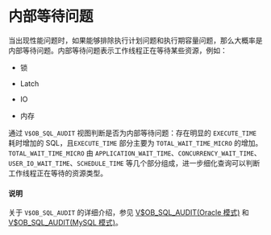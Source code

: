 # 内部等待问题

当出现性能问题时，如果能够排除执行计划问题和执行期容量问题，那么大概率是内部等待问题。内部等待问题表示工作线程正在等待某些资源，例如：

* 锁

* Latch

* IO

* 内存

通过 `V$OB_SQL_AUDIT` 视图判断是否为内部等待问题：存在明显的 `EXECUTE_TIME` 耗时增加的 SQL，且`EXECUTE_TIME` 部分主要为 `TOTAL_WAIT_TIME_MICRO` 的增加。`TOTAL_WAIT_TIME_MICRO` 由 `APPLICATION_WAIT_TIME`、`CONCURRENCY_WAIT_TIME`、`USER_IO_WAIT_TIME`、`SCHEDULE_TIME` 等几个部分组成，进一步细化查询可以判断工作线程正在等待的资源类型。

<main id="notice" type='explain'>
    <h4>说明</h4>
    <p>关于 <code>V$OB_SQL_AUDIT</code> 的详细介绍，参见 <a href="../../../../7.reference/5.system-reference/5.system-view-of-oracle-mode/3.performance-view-of-oracle-mode/30.gv-sql_audit-of-oracle-mode.md">V$OB_SQL_AUDIT(Oracle 模式)</a> 和 <a href="../../../../7.reference/5.system-reference/4.system-view-of-mysql-mode/3.performance-view-of-mysql-mode/22.gv-sql_audit-of-mysql-mode.md">V$OB_SQL_AUDIT(MySQL 模式)</a>。</p>
</main>